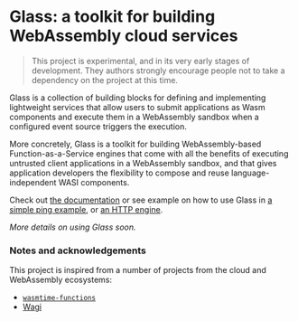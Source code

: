 # Glass: a toolkit for building WebAssembly cloud services

> This project is experimental, and in its very early stages of development.
> They authors strongly encourage people not to take a dependency on the project
> at this time.

Glass is a collection of building blocks for defining and implementing
lightweight services that allow users to submit applications as Wasm components
and execute them in a WebAssembly sandbox when a configured event source
triggers the execution.

More concretely, Glass is a toolkit for building WebAssembly-based
Function-as-a-Service engines that come with all the benefits of executing
untrusted client applications in a WebAssembly sandbox, and that gives
application developers the flexibility to compose and reuse language-independent
WASI components.

Check out [the documentation](docs/readme.md) or see example on how to use Glass
in [a simple ping example](crates/ping), or [an HTTP engine](crates/http).

_More details on using Glass soon._

### Notes and acknowledgements

This project is inspired from a number of projects from the cloud and
WebAssembly ecosystems:

- [`wasmtime-functions`][wf]
- [Wagi][wagi]

[wf]: https://github.com/peterhuene/wasmtime-functions
[wagi]: https://github.com/deislabs/wagi
[wacm]: https://github.com/deislabs/wacm
